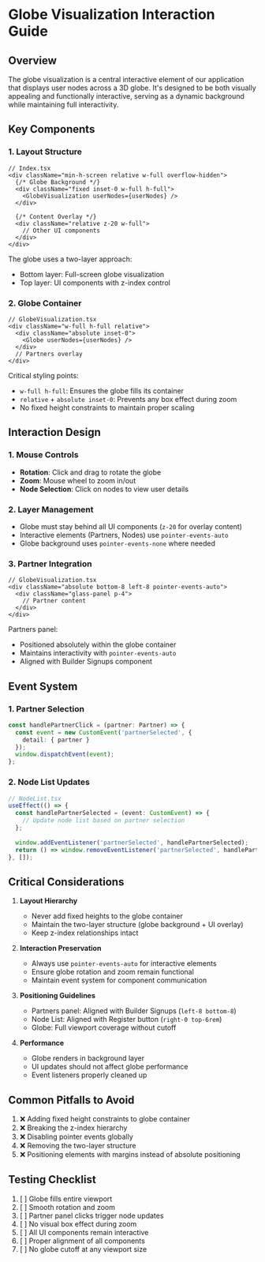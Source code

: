 # Globe Visualization Interaction Guide

## Overview
The globe visualization is a central interactive element of our application that displays user nodes across a 3D globe. It's designed to be both visually appealing and functionally interactive, serving as a dynamic background while maintaining full interactivity.

## Key Components

### 1. Layout Structure
```tsx
// Index.tsx
<div className="min-h-screen relative w-full overflow-hidden">
  {/* Globe Background */}
  <div className="fixed inset-0 w-full h-full">
    <GlobeVisualization userNodes={userNodes} />
  </div>
  
  {/* Content Overlay */}
  <div className="relative z-20 w-full">
    // Other UI components
  </div>
</div>
```

The globe uses a two-layer approach:
- Bottom layer: Full-screen globe visualization
- Top layer: UI components with z-index control

### 2. Globe Container
```tsx
// GlobeVisualization.tsx
<div className="w-full h-full relative">
  <div className="absolute inset-0">
    <Globe userNodes={userNodes} />
  </div>
  // Partners overlay
</div>
```

Critical styling points:
- `w-full h-full`: Ensures the globe fills its container
- `relative` + `absolute inset-0`: Prevents any box effect during zoom
- No fixed height constraints to maintain proper scaling

## Interaction Design

### 1. Mouse Controls
- **Rotation**: Click and drag to rotate the globe
- **Zoom**: Mouse wheel to zoom in/out
- **Node Selection**: Click on nodes to view user details

### 2. Layer Management
- Globe must stay behind all UI components (`z-20` for overlay content)
- Interactive elements (Partners, Nodes) use `pointer-events-auto`
- Globe background uses `pointer-events-none` where needed

### 3. Partner Integration
```tsx
// GlobeVisualization.tsx
<div className="absolute bottom-8 left-8 pointer-events-auto">
  <div className="glass-panel p-4">
    // Partner content
  </div>
</div>
```

Partners panel:
- Positioned absolutely within the globe container
- Maintains interactivity with `pointer-events-auto`
- Aligned with Builder Signups component

## Event System

### 1. Partner Selection
```typescript
const handlePartnerClick = (partner: Partner) => {
  const event = new CustomEvent('partnerSelected', { 
    detail: { partner }
  });
  window.dispatchEvent(event);
};
```

### 2. Node List Updates
```typescript
// NodeList.tsx
useEffect(() => {
  const handlePartnerSelected = (event: CustomEvent) => {
    // Update node list based on partner selection
  };
  
  window.addEventListener('partnerSelected', handlePartnerSelected);
  return () => window.removeEventListener('partnerSelected', handlePartnerSelected);
}, []);
```

## Critical Considerations

1. **Layout Hierarchy**
   - Never add fixed heights to the globe container
   - Maintain the two-layer structure (globe background + UI overlay)
   - Keep z-index relationships intact

2. **Interaction Preservation**
   - Always use `pointer-events-auto` for interactive elements
   - Ensure globe rotation and zoom remain functional
   - Maintain event system for component communication

3. **Positioning Guidelines**
   - Partners panel: Aligned with Builder Signups (`left-8 bottom-8`)
   - Node List: Aligned with Register button (`right-0 top-6rem`)
   - Globe: Full viewport coverage without cutoff

4. **Performance**
   - Globe renders in background layer
   - UI updates should not affect globe performance
   - Event listeners properly cleaned up

## Common Pitfalls to Avoid

1. ❌ Adding fixed height constraints to globe container
2. ❌ Breaking the z-index hierarchy
3. ❌ Disabling pointer events globally
4. ❌ Removing the two-layer structure
5. ❌ Positioning elements with margins instead of absolute positioning

## Testing Checklist

1. [ ] Globe fills entire viewport
2. [ ] Smooth rotation and zoom
3. [ ] Partner panel clicks trigger node updates
4. [ ] No visual box effect during zoom
5. [ ] All UI components remain interactive
6. [ ] Proper alignment of all components
7. [ ] No globe cutoff at any viewport size

